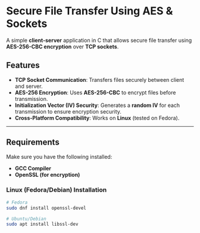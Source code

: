 # Secure File Transfer Using AES & Sockets

A simple **client-server** application in C that allows secure file transfer using **AES-256-CBC encryption** over **TCP sockets**.

## Features
- **TCP Socket Communication**: Transfers files securely between client and server.
- **AES-256 Encryption**: Uses **AES-256-CBC** to encrypt files before transmission.
- **Initialization Vector (IV) Security**: Generates a **random IV** for each transmission to ensure encryption security.
- **Cross-Platform Compatibility**: Works on **Linux** (tested on Fedora).

---

## **Requirements**
Make sure you have the following installed:
- **GCC Compiler**
- **OpenSSL (for encryption)**

### **Linux (Fedora/Debian) Installation**
```sh
# Fedora
sudo dnf install openssl-devel

# Ubuntu/Debian
sudo apt install libssl-dev
